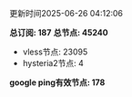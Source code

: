 更新时间2025-06-26 04:12:06

**总订阅: 187**
**总节点: 45240**
- vless节点: 23095
- hysteria2节点: 4

**google ping有效节点: 178**
